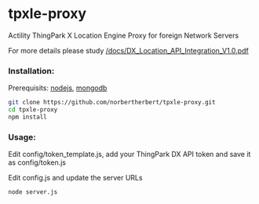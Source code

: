 # tpxle-proxy
Actility ThingPark X Location Engine Proxy for foreign Network Servers

For more details please study 
[/docs/DX_Location_API_Integration_V1.0.pdf](https://github.com/norbertherbert/docs/DX_Location_API_Integration_V1.0.pdf)

### Installation:
Prerequisits: 
[nodejs](https://https://nodejs.org/), 
[mongodb](https://docs.mongodb.com/manual/installation/)
```bash
git clone https://github.com/norbertherbert/tpxle-proxy.git
cd tpxle-proxy
npm install
```
### Usage:
Edit config/token_template.js, add your ThingPark DX API token and save it as config/token.js

Edit config.js and update the server URLs

```bash
node server.js
```
